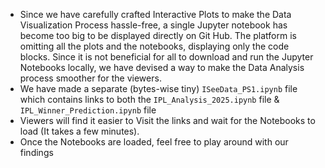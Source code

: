  * Since we have carefully crafted Interactive Plots to make the Data Visualization Process hassle-free, a single Jupyter notebook has become too big to be displayed directly on Git Hub. The platform is omitting all the plots and the notebooks, displaying only the code blocks. Since it is not beneficial for all to download and run the Jupyter Notebooks locally, we have devised a way to make the Data Analysis process smoother for the viewers. 
 * We have made a separate (bytes-wise tiny) `ISeeData_PS1.ipynb` file which contains links to both the `IPL_Analysis_2025.ipynb` file & `IPL_Winner_Prediction.ipynb` file
 * Viewers will find it easier to Visit the links and wait for the Notebooks to load (It takes a few minutes).
 * Once the Notebooks are loaded, feel free to play around with our findings 

